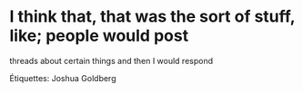 # I think that, that was the sort of stuff, like; people would post
threads about certain things and then I would respond

Étiquettes: Joshua Goldberg